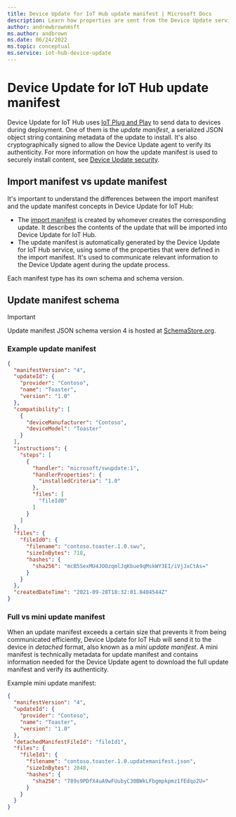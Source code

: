 ```yaml
---
title: Device Update for IoT Hub update manifest | Microsoft Docs
description: Learn how properties are sent from the Device Update service to the device during an update
author: andrewbrownmsft
ms.author: andbrown
ms.date: 06/24/2022
ms.topic: conceptual
ms.service: iot-hub-device-update
---
```



# Device Update for IoT Hub update manifest

Device Update for IoT Hub uses [IoT Plug and Play](./device-update-plug-and-play.md) to send data to devices during deployment. One of them is the _update manifest_, a serialized JSON object string containing metadata of the update to install. It's also cryptographically signed to allow the Device Update agent to verify its authenticity. For more information on how the update manifest is used to securely install content, see [Device Update security](./device-update-security.md).

## Import manifest vs update manifest

It's important to understand the differences between the import manifest and the update manifest concepts in Device Update for IoT Hub:

* The [import manifest](./import-concepts.md) is created by whomever creates the corresponding update. It describes the contents of the update that will be imported into Device Update for IoT Hub.
* The update manifest is automatically generated by the Device Update for IoT Hub service, using some of the properties that were defined in the import manifest. It's used to communicate relevant information to the Device Update agent during the update process.

Each manifest type has its own schema and schema version.

## Update manifest schema

> [!IMPORTANT]
> Update manifest JSON schema version 4 is hosted at [SchemaStore.org](https://json.schemastore.org/azure-deviceupdate-update-manifest-4.json).

### Example update manifest

```JSON
{
  "manifestVersion": "4",
  "updateId": {
    "provider": "Contoso",
    "name": "Toaster",
    "version": "1.0"
  },
  "compatibility": [
    {
      "deviceManufacturer": "Contoso",
      "deviceModel": "Toaster"
    }
  ],
  "instructions": {
    "steps": [
      {
        "handler": "microsoft/swupdate:1",
        "handlerProperties": {
          "installedCriteria": "1.0"
        },
        "files": [
          "fileId0"
        ]
      }
    ]
  },
  "files": {
    "fileId0": {
      "filename": "contoso.toaster.1.0.swu",
      "sizeInBytes": 718,
      "hashes": {
        "sha256": "mcB5SexMU4JOOzqmlJqKbue9qMskWY3EI/iVjJxCtAs="
      }
    }
  },
  "createdDateTime": "2021-09-28T18:32:01.8404544Z"
}
```

### Full vs mini update manifest

When an update manifest exceeds a certain size that prevents it from being communicated efficiently, Device Update for IoT Hub will send it to the device in _detached_ format, also known as a _mini update manifest_. A mini manifest is technically metadata for update manifest and contains information needed for the Device Update agent to download the full update manifest and verify its authenticity.

Example mini update manifest:

```json
{
  "manifestVersion": "4",
  "updateId": {
    "provider": "Contoso",
    "name": "Toaster",
    "version": "1.0"
  },
  "detachedManifestFileId": "fileId1",
  "files": {
    "fileId1": {
      "filename": "contoso.toaster.1.0.updatemanifest.json",
      "sizeInBytes": 2048,
      "hashes": {
        "sha256": "789s9PDfX4uA9wFUubyC30BWkLFbgmpkpmz1fEdqo2U="
      }
    }
  }
}
```

